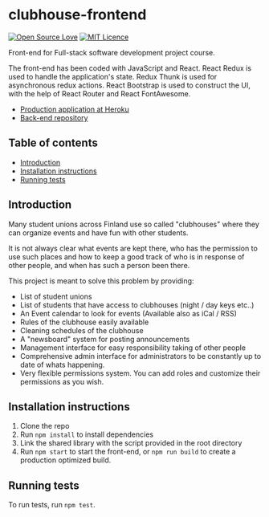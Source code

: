 # clubhouse-frontend <!-- DOCTOC SKIP -->

[![Open Source Love](https://badges.frapsoft.com/os/v2/open-source.svg?v=103)](https://github.com/ellerbrock/open-source-badges/)
[![MIT Licence](https://badges.frapsoft.com/os/mit/mit.svg?v=103)](https://opensource.org/licenses/mit-license.php)

Front-end for Full-stack software development project course.

The front-end has been coded with JavaScript and React. React Redux is used to handle the application's state. Redux Thunk is used for asynchronous redux actions. React Bootstrap is used to construct the UI, with the help of React Router and React FontAwesome.

* [Production application at Heroku](https://clubhouse-frontend.herokuapp.com)
* [Back-end repository](https://github.com/alehuo/clubhouse-backend)

## Table of contents <!-- DOCTOC SKIP -->

<!-- START doctoc generated TOC please keep comment here to allow auto update -->
<!-- DON'T EDIT THIS SECTION, INSTEAD RE-RUN doctoc TO UPDATE -->
<!-- DON'T EDIT THIS SECTION, INSTEAD RE-RUN doctoc TO UPDATE -->

- [Introduction](#introduction)
- [Installation instructions](#installation-instructions)
- [Running tests](#running-tests)

<!-- END doctoc generated TOC please keep comment here to allow auto update -->

## Introduction

Many student unions across Finland use so called "clubhouses" where they can organize events and have fun with other students.

It is not always clear what events are kept there, who has the permission to use such places and how to keep a good track of who is in response of other people, and when has such a person been there.

This project is meant to solve this problem by providing:

* List of student unions
* List of students that have access to clubhouses (night / day keys etc..)
* An Event calendar to look for events (Available also as iCal / RSS)
* Rules of the clubhouse easily available
* Cleaning schedules of the clubhouse
* A "newsboard" system for posting announcements
* Management interface for easy responsibility taking of other people
* Comprehensive admin interface for administrators to be constantly up to date of whats happening.
* Very flexible permissions system. You can add roles and customize their permissions as you wish.

## Installation instructions

1.  Clone the repo
2.  Run `npm install` to install dependencies
3.  Link the shared library with the script provided in the root directory
4.  Run `npm start` to start the front-end, or `npm run build` to create a production optimized build.

## Running tests

To run tests, run `npm test`.